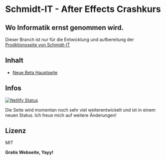 # Schmidt-IT - After Effects Crashkurs 
## Wo Informatik ernst genommen wird.

Dieser Branch ist nur für die Entwicklung und aufbereitung der [Prodktionsseite von Schmidt-IT][prod]

## Inhalt
- [Neue Beta Hauptseite][prod]

## Infos

[![Netlify Status](https://api.netlify.com/api/v1/badges/b9380bcd-7be0-48de-8c4d-fd039a0a1805/deploy-status?branch=prod)](https://app.netlify.com/sites/schmidt-it/deploys)

Die Seite wird momentan noch sehr viel weiterentwickelt und ist in einem neuen Status.
Ich freue mich auf weitere Änderungen!

## Lizenz
MIT

**Gratis Webseite, Yayy!**

[prod]: <https://prod.schmidt-it.ch>